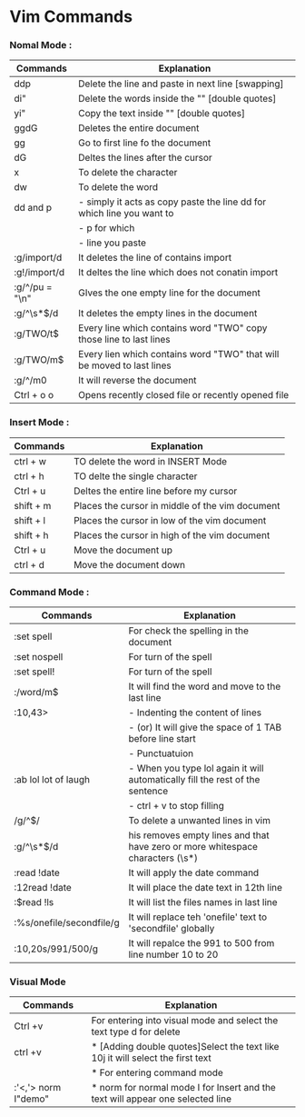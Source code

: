 # Vim Commands

### Nomal Mode :

| Commands  | Explanation                                                                     |
|-----------|---------------------------------------------------------------------|
| ddp |  Delete the line and paste in next line [swapping]         
| di" |  Delete the words inside the "" [double quotes]
| yi" |  Copy the text inside "" [double quotes]
| ggdG |  Deletes the entire document
| gg | Go to first line fo the document
| dG | Deltes the lines after the cursor
| x  | To delete the character
| dw | To delete the word
| dd and p |  - simply it acts as copy paste the line dd for which line you want to |
|          | - p for which |
|	   | - line you paste|
|:g/import/d | It deletes the line of contains import |
|:g!/import/d | It deltes the line which does not conatin import |
|:g/^/pu = \"\n\" | GIves the one empty line for the document|
| :g/^\s*$/d |  It deletes the empty lines in the document |
| :g/TWO/t$ | Every line which contains word "TWO" copy those line to last lines |
| :g/TWO/m$ | Every lien which contains word "TWO" that will be moved to last lines |
| :g/^/m0 | It will reverse the document |
| Ctrl + o o | Opens recently closed file or recently opened file|



### Insert Mode :
| Commands  |   Explanation                                                     |
|-----------|---------------------------------------------------------------------|				
| ctrl + w |  TO delete the word in INSERT Mode |
| ctrl + h | TO delte the single character |
| Ctrl + u |  Deltes the entire line before my cursor |
| shift + m |   Places the cursor in middle of the vim document |
| shift + l |  Places the cursor in low of the vim document |
|shift + h  |  Places the cursor in high of the vim document |
| Ctrl + u |  Move the document up |
| ctrl + d |  Move the document down |

### Command Mode : 
|Commands  |   Explanation                                                     |
|-----------|---------------------------------------------------------------------|	
| :set spell   | For check the spelling in the document |
| :set nospell | For turn of the spell |
| :set spell!  | For turn of the spell |
| :/word/m$	   | It will find the word and move to the last line |
|:10,43>	   | - Indenting the content of lines |
|		   | - (or) It will give the space of 1 TAB before line start |
|		   | - Punctuatuion |
|:ab lol lot of laugh | - When you type lol again it will automatically fill the rest of the sentence |
|		      | - ctrl + v to stop filling |
| /g/^$/       | To delete a unwanted lines in vim |
| :g/^\s*$/d   | his removes empty lines and that have zero or more whitespace characters (\s*) |
|:read !date | It will apply the date command |It will place the date text in 12th line |
| :12read !date | It will place the date text in 12th line |
| :$read !ls    | It will list the files names in last line |
| :%s/onefile/secondfile/g | It will replace teh 'onefile' text to 'secondfile' globally |
| :10,20s/991/500/g | It will repalce the 991 to 500 from line number 10 to 20 |


### Visual Mode
|Commands  |   Explanation                                                     |
|-----------|---------------------------------------------------------------------|	
|Ctrl +v  | For entering into visual mode and select the text type d for delete |
|ctrl +v  | * [Adding double quotes]Select the text like 10j it will select the first text|
|		  | * For entering command mode|
|:'<,'>  norm I"demo" | * norm for normal mode I for Insert and the text will appear one selected line|

